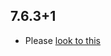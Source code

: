 ## 7.6.3+1

- Please [look to this](https://dooboolab.github.io/flutter_sound/book/CHANGELOG.html)

